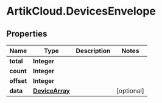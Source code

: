 # ArtikCloud.DevicesEnvelope

## Properties
Name | Type | Description | Notes
------------ | ------------- | ------------- | -------------
**total** | **Integer** |  | 
**count** | **Integer** |  | 
**offset** | **Integer** |  | 
**data** | [**DeviceArray**](DeviceArray.md) |  | [optional] 


